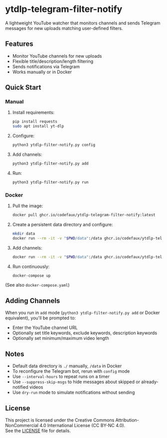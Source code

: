 # ytdlp-telegram-filter-notify

A lightweight YouTube watcher that monitors channels and sends Telegram messages for new uploads matching user-defined filters.

## Features
- Monitor YouTube channels for new uploads
- Flexible title/description/length filtering
- Sends notifications via Telegram
- Works manually or in Docker

## Quick Start

### Manual
1. Install requirements:  
   ```bash
   pip install requests
   sudo apt install yt-dlp
   ```
2. Configure:
   ```bash
   python3 ytdlp-filter-notify.py config
   ```
3. Add channels:
   ```bash
   python3 ytdlp-filter-notify.py add
   ```
4. Run:
   ```bash
   python3 ytdlp-filter-notify.py run
   ```

### Docker
1. Pull the image:
   ```bash
   docker pull ghcr.io/codefaux/ytdlp-telegram-filter-notify:latest
   ```
2. Create a persistent data directory and configure:
   ```bash
   mkdir data
   docker run --rm -it -v "$PWD/data":/data ghcr.io/codefaux/ytdlp-telegram-filter-notify config
   ```
3. Add channels:
   ```bash
   docker run --rm -it -v "$PWD/data":/data ghcr.io/codefaux/ytdlp-telegram-filter-notify add
   ```
4. Run continuously:
   ```bash
   docker-compose up
   ```

(See also `docker-compose.yaml`)

## Adding Channels
When you run in `add` mode (`python3 ytdlp-filter-notify.py add` or Docker equivalent), you'll be prompted to:
- Enter the YouTube channel URL
- Optionally set title keywords, exclude keywords, description keywords
- Optionally set minimum/maximum video length

## Notes
- Default data directory is `./` manually, `/data` in Docker
- To reconfigure the Telegram bot, rerun with `config` mode
- Use `--interval-hours` to repeat runs on a timer
- Use `--suppress-skip-msgs` to hide messages about skipped or already-notified videos
- Use `dry-run` mode to simulate notifications without sending

## License
This project is licensed under the Creative Commons Attribution-NonCommercial 4.0 International License (CC BY-NC 4.0).  
See the [LICENSE](./LICENSE) file for details.

